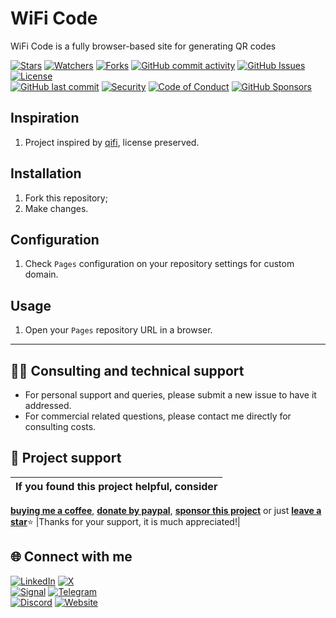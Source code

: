 # WiFi Code
WiFi Code is a fully browser-based site for generating QR codes

<!-- buttons -->
[![Stars](https://img.shields.io/github/stars/ivancarlosti/wificode?label=⭐%20Stars&color=gold&style=flat)](https://github.com/ivancarlosti/wificode/stargazers)
[![Watchers](https://img.shields.io/github/watchers/ivancarlosti/wificode?label=Watchers&style=flat&color=red)](https://github.com/sponsors/ivancarlosti)
[![Forks](https://img.shields.io/github/forks/ivancarlosti/wificode?label=Forks&style=flat&color=ff69b4)](https://github.com/sponsors/ivancarlosti)
[![GitHub commit activity](https://img.shields.io/github/commit-activity/m/ivancarlosti/wificode?label=Activity)](https://github.com/ivancarlosti/wificode/pulse)
[![GitHub Issues](https://img.shields.io/github/issues/ivancarlosti/wificode?label=Issues&color=orange)](https://github.com/ivancarlosti/wificode/issues)
[![License](https://img.shields.io/github/license/ivancarlosti/wificode?label=License)](LICENSE)  
[![GitHub last commit](https://img.shields.io/github/last-commit/ivancarlosti/wificode?label=Last%20Commit)](https://github.com/ivancarlosti/wificode/commits)
[![Security](https://img.shields.io/badge/Security-View%20Here-purple)](https://github.com/ivancarlosti/wificode/security)
[![Code of Conduct](https://img.shields.io/badge/Code%20of%20Conduct-2.1-4baaaa)](https://github.com/ivancarlosti/wificode?tab=coc-ov-file)
[![GitHub Sponsors](https://img.shields.io/github/sponsors/ivancarlosti?label=GitHub%20Sponsors&color=ffc0cb)][sponsor]
<!-- endbuttons -->

## Inspiration
1. Project inspired by [qifi](https://github.com/evgeni/qifi/), license preserved.

## Installation
1. Fork this repository;
2. Make changes.

## Configuration
1. Check `Pages` configuration on your repository settings for custom domain.

## Usage
1. Open your `Pages` repository URL in a browser.

<!-- footer -->
---

## 🧑‍💻 Consulting and technical support
* For personal support and queries, please submit a new issue to have it addressed.
* For commercial related questions, please contact me directly for consulting costs. 

## 🩷 Project support
| If you found this project helpful, consider |
| :---: |
[**buying me a coffee**][buymeacoffee], [**donate by paypal**][paypal], [**sponsor this project**][sponsor] or just [**leave a star**](../..)⭐
|Thanks for your support, it is much appreciated!|

## 🌐 Connect with me
[![LinkedIn](https://img.shields.io/badge/LinkedIn-@ivancarlos-0077B5)](https://www.linkedin.com/in/ivancarlos)
[![X](https://img.shields.io/badge/X-@ivancarlos-000000)](https://x.com/ivancarlos)  
[![Signal](https://img.shields.io/badge/Signal-@ivancarlos.01-2592E9)](https://icc.gg/signal)
[![Telegram](https://img.shields.io/badge/Telegram-@ivancarlos-26A5E4)](https://t.me/ivancarlos)  
[![Discord](https://img.shields.io/badge/Discord-@ivancarlos.me-5865F2)](https://icc.gg/discord)
[![Website](https://img.shields.io/badge/Website-ivancarlos.me-FF6B6B)](https://ivancarlos.me)

[cc]: https://docs.github.com/en/communities/setting-up-your-project-for-healthy-contributions/adding-a-code-of-conduct-to-your-project
[contributing]: https://docs.github.com/en/articles/setting-guidelines-for-repository-contributors
[security]: https://docs.github.com/en/code-security/getting-started/adding-a-security-policy-to-your-repository
[support]: https://docs.github.com/en/articles/adding-support-resources-to-your-project
[it]: https://docs.github.com/en/communities/using-templates-to-encourage-useful-issues-and-pull-requests/configuring-issue-templates-for-your-repository#configuring-the-template-chooser
[prt]: https://docs.github.com/en/communities/using-templates-to-encourage-useful-issues-and-pull-requests/creating-a-pull-request-template-for-your-repository
[funding]: https://docs.github.com/en/articles/displaying-a-sponsor-button-in-your-repository
[ivancarlos]: https://ivancarlos.me
[buymeacoffee]: https://www.buymeacoffee.com/ivancarlos
[paypal]: https://icc.gg/donate
[sponsor]: https://github.com/sponsors/ivancarlosti
